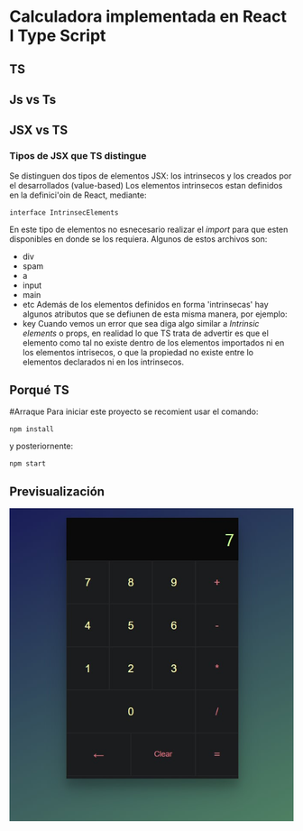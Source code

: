 # Calculadora implementada en React I Type Script
## TS
## Js vs Ts
## JSX vs TS
### Tipos de JSX que TS distingue
Se distinguen dos tipos de elementos JSX: los intrinsecos y los creados por el desarrollados (value-based)
Los elementos intrinsecos estan definidos en la definici'oin de React, mediante:

    interface IntrinsecElements
    
En este tipo de elementos no esnecesario realizar el *import* para que esten disponibles en donde se los requiera.
Algunos de estos archivos son:
- div
- spam
- a
- input
- main
- etc
Además de los elementos definidos en forma 'intrinsecas' hay algunos atributos que se defiunen de esta misma manera, por ejemplo:
- key
Cuando vemos un error que sea diga algo similar a *Intrinsic elements*  o props, en realidad lo que TS trata de advertir es que el elemento como tal no existe dentro de los elementos importados ni en los elementos intrisecos, o que la propiedad no existe entre lo elementos declarados ni en los intrinsecos.

## Porqué TS
#Arraque
Para iniciar este proyecto se recomient usar el comando:
```
npm install
```
y posteriornente:
```
npm start
```
## Previsualización
![Prev Cald](Prev.jpg)